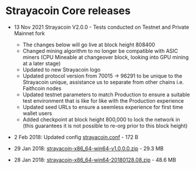 Strayacoin Core releases
=====================================
- 13 Nov 2021 Strayacoin V2.0.0 - Tests conducted on Testnet and Private Mainnet fork
    - The changes below will go live at block height 808400
    - Changed mining algorithm to no longer be compatible with ASIC miners (CPU Mineable at changeover block, looking into GPU mining at a later stage)
    - Updated to new Strayacoin logo
    - Updated protocol version from 70015 -> 96291 to be unique to the Strayacoin unique, assistance us to separate from other chains i.e. Faithcoin nodes
    - Updated testnet parameters to match Production to ensure a suitable test environment that is like for like with the Production experience
    - Updated seed URLs to ensure a seemless experience for first time wallet users
    - Added checkpoint at block height 800,000 to lock the network in (this guarantees it is not possible to re-org prior to this block height)

- 2 Feb 2018: Updated config [strayacoin.conf](https://www.dropbox.com/s/685rh87cyvymnt9/strayacoin.conf?dl=0) - 172 B
- 29 Jan 2018: [strayacoin-x86_64-win64-v1.0.0.0.zip](https://www.dropbox.com/s/e6ykfcw6lwue7ui/strayacoin-x86_64-win64-v1.0.0.0.zip?dl=0) - 29.3 MB
- 28 Jan 2018: [strayacoin-x86_64-win64-20180128.08.zip](https://drive.google.com/open?id=130CDhJo2GhT_sm3mL2gZ0PuxJ1o7UUx8) - 48.6 MB



